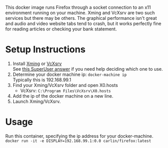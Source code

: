 This docker image runs Firefox through a socket connection to an x11 environment running on your machine. Xming and VcXsrv are two such services but there may be others. The graphical performance isn't great and audio and video website tabs tend to crash, but it works perfectly fine for reading articles or checking your bank statement.

# Setup Instructions
1. Install [Xming](https://www.google.com/url?sa=t&rct=j&q=&esrc=s&source=web&cd=1&cad=rja&uact=8&ved=2ahUKEwjT2q2u_ZreAhX8FzQIHRqiAO8QFjAAegQIARAB&url=https%3A%2F%2Fsourceforge.net%2Fprojects%2Fxming%2F&usg=AOvVaw2r18vOyEGzisW0WiHH4ksg) or [VcXsrv](https://sourceforge.net/projects/vcxsrv/)  
   See [this SuperUser answer](https://superuser.com/a/1311934) if you need help deciding which one to use.
2. Determine your docker machine ip: `docker-machine ip`  
   Typically this is 192.168.99.1
3. Find your Xming/VcXsrv folder and open X0.hosts
   * VcXsrv: `C:\Program Files\VcXsrv\X0.hosts`
4. Add the ip of the docker machine on a new line.
5. Launch Xming/VcXsrv.

# Usage
Run this container, specifying the ip address for your docker-machine.
`docker run -it -e DISPLAY=192.168.99.1:0.0 carlin/firefox:latest`
